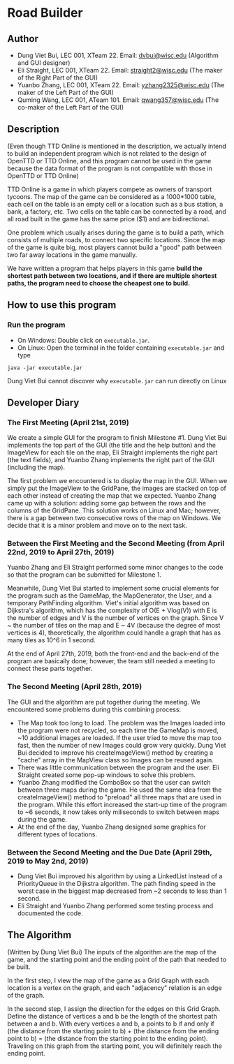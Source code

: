 # Road Builder

## Author
* Dung Viet Bui, LEC 001, XTeam 22. Email: dvbui@wisc.edu (Algorithm and GUI designer)
* Eli Straight, LEC 001, XTeam 22. Email: straight2@wisc.edu (The maker of the Right Part of the GUI)
* Yuanbo Zhang, LEC 001, XTeam 22. Email: yzhang2325@wisc.edu (The maker of the Left Part of the GUI)
* Quming Wang, LEC 001, ATeam 101. Email: qwang357@wisc.edu (The co-maker of the Left Part of the GUI)

## Description
(Even though TTD Online is mentioned in the description, we actually intend to build an independent program which is not related to the design of OpenTTD or TTD Online, and this program cannot be used in the game because the data format of the program is not compatible with those in OpenTTD or TTD Online)

TTD Online is a game in which players compete as owners of transport tycoons. The map of the game can be considered as a 1000\*1000 table, each cell on the table is an empty cell or a location such as a bus station, a bank, a factory, etc. Two cells on the table can be connected by a road, and all road built in the game has the same price ($1) and are bidirectional. 

One problem which usually arises during the game is to build a path, which consists of multiple roads, to connect two specific locations. Since the map of the game is quite big, most players cannot build a "good" path between two far away locations in the game manually. 

We have written a program that helps players in this game **build the shortest path between two locations, and if there are multiple shortest paths, the program need to choose the cheapest one to build.**

## How to use this program
### Run the program
* On Windows: Double click on ```executable.jar```.
* On Linux: Open the terminal in the folder containing ```executable.jar``` and type

```java -jar executable.jar```

Dung Viet Bui cannot discover why ```executable.jar``` can run directly on Linux

## Developer Diary
### The First Meeting (April 21st, 2019)
We create a simple GUI for the program to finish Milestone #1. Dung Viet Bui implements the top part of the GUI (the title and the help button) and the ImageView for each tile on the map, Eli Straight implements the right part (the text fields), and Yuanbo Zhang implements the right part of the GUI (including the map).

The first problem we encountered is to display the map in the GUI. When we simply put the ImageView to the GridPane, the images are stacked on top of each other instead of creating the map that we expected. Yuanbo Zhang came up with a solution: adding some gap between the rows and the columns of the GridPane. This solution works on Linux and Mac; however, there is a gap between two consecutive rows of the map on Windows. We decide that it is a minor problem and move on to the next task.

### Between the First Meeting and the Second Meeting (from April 22nd, 2019 to April 27th, 2019)
Yuanbo Zhang and Eli Straight performed some minor changes to the code so that the program can be submitted for Milestone 1.

Meanwhile, Dung Viet Bui started to implement some crucial elements for the program such as the GameMap, the MapGenerator, the User, and a temporary PathFinding algorithm. Viet's initial algorithm was based on Dijkstra's algorithm, which has the complexity of O(E + Vlog(V)) with E is the number of edges and V is the number of vertices on the graph. Since V ~ the number of tiles on the map and E ~ 4V (because the degree of most vertices is 4), theoretically, the algorithm could handle a graph that has as many tiles as 10^6 in 1 second.

At the end of April 27th, 2019, both the front-end and the back-end of the program are basically done; however, the team still needed a meeting to connect these parts together.

### The Second Meeting (April 28th, 2019)
The GUI and the algorithm are put together during the meeting. We encountered some problems during this combining process:
* The Map took too long to load. The problem was the Images loaded into the program were not recycled, so each time the GameMap is moved, ~10 additional images are loaded. If the user tried to move the map too fast, then the number of new Images could grow very quickly. Dung Viet Bui decided to improve his createImageView() method by creating a "cache" array in the MapView class so Images can be reused again.
* There was little communication between the program and the user. Eli Straight created some pop-up windows to solve this problem.
* Yuanbo Zhang modified the ComboBox so that the user can switch between three maps during the game. He used the same idea from the createImageView() method to "preload" all three maps that are used in the program. While this effort increased the start-up time of the program to ~6 seconds, it now takes only miliseconds to switch between maps during the game.
* At the end of the day, Yuanbo Zhang designed some graphics for different types of locations.

### Between the Second Meeting and the Due Date (April 29th, 2019 to May 2nd, 2019)
* Dung Viet Bui improved his algorithm by using a LinkedList instead of a PriorityQueue in the Dijkstra algorithm. The path finding speed in the worst case in the biggest map decreased from ~2 seconds to less than 1 second.
* Eli Straight and Yuanbo Zhang performed some testing process and documented the code.

## The Algorithm
(Written by Dung Viet Bui)
The inputs of the algorithm are the map of the game, and the starting point and the ending point of the path that needed to be built.

In the first step, I view the map of the game as a Grid Graph with each location is a vertex on the graph, and each "adjacency" relation is an edge of the graph.

In the second step, I assign the direction for the edges on this Grid Graph. Define the distance of vertices a and b be the length of the shortest path between a and b. With every vertices a and b, a points to b if and only if (the distance from the starting point to b) + (the distance from the ending point to b) = (the distance from the starting point to the ending point). Traveling on this graph from the starting point, you will definitely reach the ending point.
